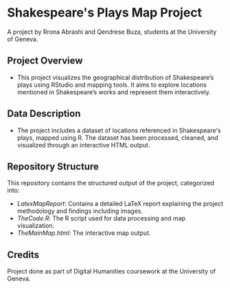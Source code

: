 # Shakespeare's Plays Map Project 
A project by Rrona Abrashi and Qendrese Buza, students at the University of Geneva.

## Project Overview
- This project visualizes the geographical distribution of Shakespeare’s plays using RStudio and mapping tools. It aims to explore locations mentioned in Shakespeare’s works and represent them interactively.
  
## Data Description 
- The project includes a dataset of locations referenced in Shakespeare's plays, mapped using R. The dataset has been processed, cleaned, and visualized through an interactive HTML output.

## Repository Structure
This repository contains the structured output of the project, categorized into:
- *LatexMapReport*: Contains a detailed LaTeX report explaining the project methodology and findings including images.
- *TheCode.R*: The R script used for data processing and map visualization.
- *TheMainMap.html*: The interactive map output.

## Credits
Project done as part of Digital Humanities coursework at the University of Geneva.


